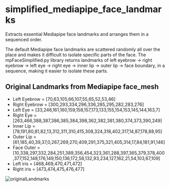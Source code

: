 # simplified_mediapipe_face_landmarks
Extracts essential Mediapipe face landmarks and arranges them in a sequenced order.

The default Mediapipe face landmarks are scattered randomly all over the place and makes it difficult to isolate specific parts of the face. The mpFaceSimplified.py library returns landmarks of left eyebrow → right eyebrow → left eye → right eye → inner lip → outer lip → face boundary, in a sequence, making it easier to isolate these parts.

## Original Landmarks from Mediapipe face_mesh

  - Left Eyebrow = [70,63,105,66,107,55,65,52,53,46]
  - Right Eyebrow = [300,293,334,296,336,285,295,282,283,276]
  - Left Eye = [33,246,161,160,159,158,157,173,133,155,154,153,145,144,163,7]
  - Right Eye = [263,466,388,387,386,385,384,398,362,382,381,380,374,373,390,249]
  - Inner Lip = [78,191,80,81,82,13,312,311,310,415,308,324,318,402,317,14,87,178,88,95]
  - Outer Lip = [61,185,40,39,37,0,267,269,270,409,291,375,321,405,314,17,84,181,91,146]
  - Face Outer = [10,338,297,332,284,251,389,356,454,323,361,288,397,365,379,378,400,377,152,148,176,149,150,136,172,58,132,93,234,127,162,21,54,103,67,109]
  - Left iris = [468,469,470,471,472]
  - Right iris = [473,474,475,476,477]


![originalLandmarks](https://user-images.githubusercontent.com/80172338/147330227-97fbf8bd-dd73-4d5d-b98b-3ac2489c1759.jpg)
